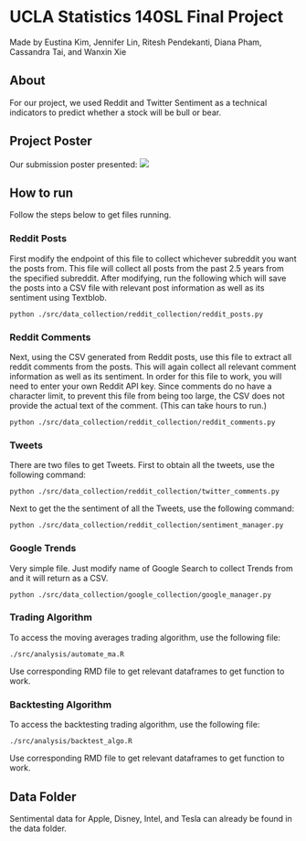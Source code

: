 # UCLA Statistics 140SL Final Project

Made by Eustina Kim, Jennifer Lin, Ritesh Pendekanti, Diana Pham, Cassandra Tai, and Wanxin Xie

## About
For our project, we used Reddit and Twitter Sentiment as a technical indicators to predict whether a stock will be bull or bear.

## Project Poster
Our submission poster presented:
![](https://imgur.com/N3pRaA7.png)

## How to run
Follow the steps below to get files running.

### Reddit Posts
First modify the endpoint of this file to collect whichever subreddit you want the posts from.
This file will collect all posts from the past 2.5 years from the specified subreddit.
After modifying, run the following which will save the posts into a CSV file with relevant post
information as well as its sentiment using Textblob.

`python ./src/data_collection/reddit_collection/reddit_posts.py`

### Reddit Comments
Next, using the CSV generated from Reddit posts, use this file to extract all reddit comments 
from the posts. This will again collect all relevant comment information as well as its sentiment.
In order for this file to work, you will need to enter your own Reddit API key. 
Since comments do no have a character limit, to prevent this file from being too large, the CSV
does not provide the actual text of the comment. (This can take hours to run.)

`python ./src/data_collection/reddit_collection/reddit_comments.py`

### Tweets
There are two files to get Tweets. First to obtain all the tweets, use the following command:

`python ./src/data_collection/reddit_collection/twitter_comments.py`

Next to get the the sentiment of all the Tweets, use the following command:

`python ./src/data_collection/reddit_collection/sentiment_manager.py`

### Google Trends
Very simple file. Just modify name of Google Search to collect Trends from and it will return as a CSV.

`python ./src/data_collection/google_collection/google_manager.py`

### Trading Algorithm
To access the moving averages trading algorithm, use the following file:

`./src/analysis/automate_ma.R`

Use corresponding RMD file to get relevant dataframes to get function to work.

### Backtesting Algorithm
To access the backtesting trading algorithm, use the following file:

`./src/analysis/backtest_algo.R`

Use corresponding RMD file to get relevant dataframes to get function to work.

## Data Folder
Sentimental data for Apple, Disney, Intel, and Tesla can already be found in the data folder.
